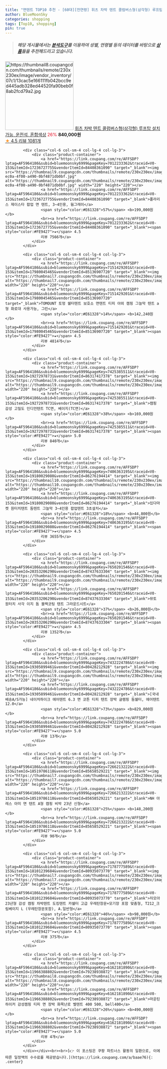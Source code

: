 ```yaml
---
title: "면텐트 TOP10 추천 - [60대][전연령] 휘츠 차박 텐트 콜럼버스형(삼각형) 루프탑 설치 가능, 운전석, 혼합색상"
author: BlueMoonSky
categories: shopping
tags: [Top10, shopping]
pin: true
---
```


> ##### 해당 게시물에서는 [**분석도구**](https://itemscout.io/)를 이용하여 **성별**, **연령별** 등의 데이터를 바탕으로 [**상품**](https://link.coupang.com/a/baae76)들을 추천해드리고 있습니다.
<div class="container"><div class="row">
            <div class="col-6 col-sm-4 col-lg-4 col-lg-3">
                <div class="product-container">
                    <a href="https://link.coupang.com/re/AFFSDP?lptag=AF5964186&subid=bluemoonsky6999&pageKey=6107714881&traceid=V0-153&itemId=11490738740&vendorItemId=78766036664" target="_blank"><img src="https://thumbnail8.coupangcdn.com/thumbnails/remote/230x230ex/image/vendor_inventory/07c1/13cac5e166111fb042bcc9ed445adb328ed44520fa90beb0f8ab2fcd79a2.jpg" alt="https://thumbnail8.coupangcdn.com/thumbnails/remote/230x230ex/image/vendor_inventory/07c1/13cac5e166111fb042bcc9ed445adb328ed44520fa90beb0f8ab2fcd79a2.jpg" width="220" height="220"></a>
                    <a href="https://link.coupang.com/re/AFFSDP?lptag=AF5964186&subid=bluemoonsky6999&pageKey=6107714881&traceid=V0-153&itemId=11490738740&vendorItemId=78766036664" target="_blank">휘츠 차박 텐트 콜럼버스형(삼각형) 루프탑 설치 가능, 운전석, 혼합색상</a>
                    <span style="color:#E61328">26%</span> <b>840,000원</b>
                    <br><a href="https://link.coupang.com/re/AFFSDP?lptag=AF5964186&subid=bluemoonsky6999&pageKey=6107714881&traceid=V0-153&itemId=11490738740&vendorItemId=78766036664" target="_blank"><span style="color:#FE9427">★</span> 4.5
                    리뷰 1081개</a>
                </div>
            </div>
            
            <div class="col-6 col-sm-4 col-lg-4 col-lg-3">
                <div class="product-container">
                    <a href="https://link.coupang.com/re/AFFSDP?lptag=AF5964186&subid=bluemoonsky6999&pageKey=7012233362&traceid=V0-153&itemId=17236727755&vendorItemId=84408361090" target="_blank"><img src="https://thumbnail9.coupangcdn.com/thumbnails/remote/230x230ex/image/retail/images/2022/12/21/15/3/10e61f2d-ec0a-4f00-a490-0bf4871db0bf.jpg" alt="https://thumbnail9.coupangcdn.com/thumbnails/remote/230x230ex/image/retail/images/2022/12/21/15/3/10e61f2d-ec0a-4f00-a490-0bf4871db0bf.jpg" width="220" height="220"></a>
                    <a href="https://link.coupang.com/re/AFFSDP?lptag=AF5964186&subid=bluemoonsky6999&pageKey=7012233362&traceid=V0-153&itemId=17236727755&vendorItemId=84408361090" target="_blank">폴라리스 제이스타 팝업 면 텐트, 3~4인용, 웜그레이</a>
                    <span style="color:#E61328">57%</span> <b>199,000원</b>
                    <br><a href="https://link.coupang.com/re/AFFSDP?lptag=AF5964186&subid=bluemoonsky6999&pageKey=7012233362&traceid=V0-153&itemId=17236727755&vendorItemId=84408361090" target="_blank"><span style="color:#FE9427">★</span> 4.5
                    리뷰 7566개</a>
                </div>
            </div>
            
            <div class="col-6 col-sm-4 col-lg-4 col-lg-3">
                <div class="product-container">
                    <a href="https://link.coupang.com/re/AFFSDP?lptag=AF5964186&subid=bluemoonsky6999&pageKey=7151429201&traceid=V0-153&itemId=17980045465&vendorItemId=85136907720" target="_blank"><img src="https://thumbnail7.coupangcdn.com/thumbnails/remote/230x230ex/image/vendor_inventory/0578/a1fd6459c73bca7633e4d752ee431d143c1299c67836a1039c75230759fe.jpg" alt="https://thumbnail7.coupangcdn.com/thumbnails/remote/230x230ex/image/vendor_inventory/0578/a1fd6459c73bca7633e4d752ee431d143c1299c67836a1039c75230759fe.jpg" width="220" height="220"></a>
                    <a href="https://link.coupang.com/re/AFFSDP?lptag=AF5964186&subid=bluemoonsky6999&pageKey=7151429201&traceid=V0-153&itemId=17980045465&vendorItemId=85136907720" target="_blank">TOMOUNT 토멍 쉘터텐트 보호소 면텐트 티피 야외 캠핑 그늘막 텐트 a형 화로대 사용가능, 그린</a>
                    <span style="color:#E61328">14%</span> <b>142,240원</b>
                    <br><a href="https://link.coupang.com/re/AFFSDP?lptag=AF5964186&subid=bluemoonsky6999&pageKey=7151429201&traceid=V0-153&itemId=17980045465&vendorItemId=85136907720" target="_blank"><span style="color:#FE9427">★</span> 4.5
                    리뷰 4814개</a>
                </div>
            </div>
            
            <div class="col-6 col-sm-4 col-lg-4 col-lg-3">
                <div class="product-container">
                    <a href="https://link.coupang.com/re/AFFSDP?lptag=AF5964186&subid=bluemoonsky6999&pageKey=7425385511&traceid=V0-153&itemId=19272978731&vendorItemId=86317417378" target="_blank"><img src="https://thumbnail9.coupangcdn.com/thumbnails/remote/230x230ex/image/vendor_inventory/3af4/2d6a96332529b1c32cd038a697bae2204f3d2378611ded875b48fe44d6a1.jpg" alt="https://thumbnail9.coupangcdn.com/thumbnails/remote/230x230ex/image/vendor_inventory/3af4/2d6a96332529b1c32cd038a697bae2204f3d2378611ded875b48fe44d6a1.jpg" width="220" height="220"></a>
                    <a href="https://link.coupang.com/re/AFFSDP?lptag=AF5964186&subid=bluemoonsky6999&pageKey=7425385511&traceid=V0-153&itemId=19272978731&vendorItemId=86317417378" target="_blank">캠핑 감성 고밀도 인디언텐트 TC면, 베이지(TC면)</a>
                    <span style="color:#E61328">38%</span> <b>169,000원</b>
                    <br><a href="https://link.coupang.com/re/AFFSDP?lptag=AF5964186&subid=bluemoonsky6999&pageKey=7425385511&traceid=V0-153&itemId=19272978731&vendorItemId=86317417378" target="_blank"><span style="color:#FE9427">★</span> 5.0
                    리뷰 840개</a>
                </div>
            </div>
            
            <div class="col-6 col-sm-4 col-lg-4 col-lg-3">
                <div class="product-container">
                    <a href="https://link.coupang.com/re/AFFSDP?lptag=AF5964186&subid=bluemoonsky6999&pageKey=7406363195&traceid=V0-153&itemId=19180029080&vendorItemId=86276194414" target="_blank"><img src="https://thumbnail10.coupangcdn.com/thumbnails/remote/230x230ex/image/vendor_inventory/5166/add904e95fc98892038667fb56ebf876c8d305b6f4ed3704c1bf4a894916.png" alt="https://thumbnail10.coupangcdn.com/thumbnails/remote/230x230ex/image/vendor_inventory/5166/add904e95fc98892038667fb56ebf876c8d305b6f4ed3704c1bf4a894916.png" width="220" height="220"></a>
                    <a href="https://link.coupang.com/re/AFFSDP?lptag=AF5964186&subid=bluemoonsky6999&pageKey=7406363195&traceid=V0-153&itemId=19180029080&vendorItemId=86276194414" target="_blank">있다마켓 원터치텐트 돔텐트 그늘막 3~4인용 팝업텐트 3초설치</a>
                    <span style="color:#E61328">18%</span> <b>44,800원</b>
                    <br><a href="https://link.coupang.com/re/AFFSDP?lptag=AF5964186&subid=bluemoonsky6999&pageKey=7406363195&traceid=V0-153&itemId=19180029080&vendorItemId=86276194414" target="_blank"><span style="color:#FE9427">★</span> 4.5
                    리뷰 3655개</a>
                </div>
            </div>
            
            <div class="col-6 col-sm-4 col-lg-4 col-lg-3">
                <div class="product-container">
                    <a href="https://link.coupang.com/re/AFFSDP?lptag=AF5964186&subid=bluemoonsky6999&pageKey=7650201546&traceid=V0-153&itemId=20353206290&vendorItemId=87437633304" target="_blank"><img src="https://thumbnail9.coupangcdn.com/thumbnails/remote/230x230ex/image/vendor_inventory/0da0/c89976d3db0a12459f52db45a42d79919d3c1cc6fa14a4c71ee7b1166c86.jpg" alt="https://thumbnail9.coupangcdn.com/thumbnails/remote/230x230ex/image/vendor_inventory/0da0/c89976d3db0a12459f52db45a42d79919d3c1cc6fa14a4c71ee7b1166c86.jpg" width="220" height="220"></a>
                    <a href="https://link.coupang.com/re/AFFSDP?lptag=AF5964186&subid=bluemoonsky6999&pageKey=7650201546&traceid=V0-153&itemId=20353206290&vendorItemId=87437633304" target="_blank">뮤토 원터치 사각 이지 돔 블랙코팅 텐트 그라운드시트</a>
                    <span style="color:#E61328">37%</span> <b>26,000원</b>
                    <br><a href="https://link.coupang.com/re/AFFSDP?lptag=AF5964186&subid=bluemoonsky6999&pageKey=7650201546&traceid=V0-153&itemId=20353206290&vendorItemId=87437633304" target="_blank"><span style="color:#FE9427">★</span> 4.5
                    리뷰 1352개</a>
                </div>
            </div>
            
            <div class="col-6 col-sm-4 col-lg-4 col-lg-3">
                <div class="product-container">
                    <a href="https://link.coupang.com/re/AFFSDP?lptag=AF5964186&subid=bluemoonsky6999&pageKey=7432224786&traceid=V0-153&itemId=19305899461&vendorItemId=80428212928" target="_blank"><img src="https://thumbnail9.coupangcdn.com/thumbnails/remote/230x230ex/image/vendor_inventory/50a6/09dfdd323baf957bde5069714fd147d7754f50b1caf0d03c91e7f03f3639.jpg" alt="https://thumbnail9.coupangcdn.com/thumbnails/remote/230x230ex/image/vendor_inventory/50a6/09dfdd323baf957bde5069714fd147d7754f50b1caf0d03c91e7f03f3639.jpg" width="220" height="220"></a>
                    <a href="https://link.coupang.com/re/AFFSDP?lptag=AF5964186&subid=bluemoonsky6999&pageKey=7432224786&traceid=V0-153&itemId=19305899461&vendorItemId=80428212928" target="_blank">[국내배송A/S가능] 네이처하이크 에어텐트 6.3 면 코튼 티피 텐트 장박 글램핑 돔쉘터, 에어텐트12.0</a>
                    <span style="color:#E61328">73%</span> <b>829,000원</b>
                    <br><a href="https://link.coupang.com/re/AFFSDP?lptag=AF5964186&subid=bluemoonsky6999&pageKey=7432224786&traceid=V0-153&itemId=19305899461&vendorItemId=80428212928" target="_blank"><span style="color:#FE9427">★</span> 5.0
                    리뷰 13개</a>
                </div>
            </div>
            
            <div class="col-6 col-sm-4 col-lg-4 col-lg-3">
                <div class="product-container">
                    <a href="https://link.coupang.com/re/AFFSDP?lptag=AF5964186&subid=bluemoonsky6999&pageKey=7266213222&traceid=V0-153&itemId=18519786118&vendorItemId=85658529221" target="_blank"><img src="https://thumbnail7.coupangcdn.com/thumbnails/remote/230x230ex/image/vendor_inventory/a6fa/2bea2daee3a2d0e389dc3e74637580d58e8b060521c71bd2aa098a89fd41.jpg" alt="https://thumbnail7.coupangcdn.com/thumbnails/remote/230x230ex/image/vendor_inventory/a6fa/2bea2daee3a2d0e389dc3e74637580d58e8b060521c71bd2aa098a89fd41.jpg" width="220" height="220"></a>
                    <a href="https://link.coupang.com/re/AFFSDP?lptag=AF5964186&subid=bluemoonsky6999&pageKey=7266213222&traceid=V0-153&itemId=18519786118&vendorItemId=85658529221" target="_blank">NH 아레스 아미 면 텐트 A형 캠핑 비박 23년 신형</a>
                    <span style="color:#E61328">25%</span> <b>148,200원</b>
                    <br><a href="https://link.coupang.com/re/AFFSDP?lptag=AF5964186&subid=bluemoonsky6999&pageKey=7266213222&traceid=V0-153&itemId=18519786118&vendorItemId=85658529221" target="_blank"><span style="color:#FE9427">★</span> 5.0
                    리뷰 90개</a>
                </div>
            </div>
            
            <div class="col-6 col-sm-4 col-lg-4 col-lg-3">
                <div class="product-container">
                    <a href="https://link.coupang.com/re/AFFSDP?lptag=AF5964186&subid=bluemoonsky6999&pageKey=7178777589&traceid=V0-153&itemId=18101239684&vendorItemId=80935073770" target="_blank"><img src="https://thumbnail7.coupangcdn.com/thumbnails/remote/230x230ex/image/vendor_inventory/1ebe/db0bab86363bed69386f8ec23b77202399013a9ddcfac0c3f33bf8ed9592.jpg" alt="https://thumbnail7.coupangcdn.com/thumbnails/remote/230x230ex/image/vendor_inventory/1ebe/db0bab86363bed69386f8ec23b77202399013a9ddcfac0c3f33bf8ed9592.jpg" width="220" height="220"></a>
                    <a href="https://link.coupang.com/re/AFFSDP?lptag=AF5964186&subid=bluemoonsky6999&pageKey=7178777589&traceid=V0-153&itemId=18101239684&vendorItemId=80935073770" target="_blank">차모아 23년형 감성 캠핑 차박텐트 도킹텐트 카쉘터 고급 우레탄창문+모기장 포함 맞춤형, T212_크림베이지 L (우레탄창문포함), A.일반형</a>
                    <span style="color:#E61328">46%</span> <b>98,000원</b>
                    <br><a href="https://link.coupang.com/re/AFFSDP?lptag=AF5964186&subid=bluemoonsky6999&pageKey=7178777589&traceid=V0-153&itemId=18101239684&vendorItemId=80935073770" target="_blank"><span style="color:#FE9427">★</span> 4.5
                    리뷰 375개</a>
                </div>
            </div>
            
            <div class="col-6 col-sm-4 col-lg-4 col-lg-3">
                <div class="product-container">
                    <a href="https://link.coupang.com/re/AFFSDP?lptag=AF5964186&subid=bluemoonsky6999&pageKey=6162181890&traceid=V0-153&itemId=11966388802&vendorItemId=79238938872" target="_blank"><img src="https://thumbnail8.coupangcdn.com/thumbnails/remote/230x230ex/image/vendor_inventory/d9d9/bc8cb9d304692060806fa62199047a7e2e8f33bb8a7a5b62c34f16209eb9.jpg" alt="https://thumbnail8.coupangcdn.com/thumbnails/remote/230x230ex/image/vendor_inventory/d9d9/bc8cb9d304692060806fa62199047a7e2e8f33bb8a7a5b62c34f16209eb9.jpg" width="220" height="220"></a>
                    <a href="https://link.coupang.com/re/AFFSDP?lptag=AF5964186&subid=bluemoonsky6999&pageKey=6162181890&traceid=V0-153&itemId=11966388802&vendorItemId=79238938872" target="_blank">마운틴하이커 감성캠핑 티피 면 장박 화목난로 벨텐트 400 500, bell400</a>
                    <span style="color:#E61328">26%</span> <b>490,000원</b>
                    <br><a href="https://link.coupang.com/re/AFFSDP?lptag=AF5964186&subid=bluemoonsky6999&pageKey=6162181890&traceid=V0-153&itemId=11966388802&vendorItemId=79238938872" target="_blank"><span style="color:#FE9427">★</span> 5.0
                    리뷰 4개</a>
                </div>
            </div>
            </div></div><br><br>[👉 이 포스팅은 쿠팡 파트너스 활동의 일환으로, 이에 따른 일정액의 수수료를 제공받습니다.](https://link.coupang.com/a/baae76){: .center}